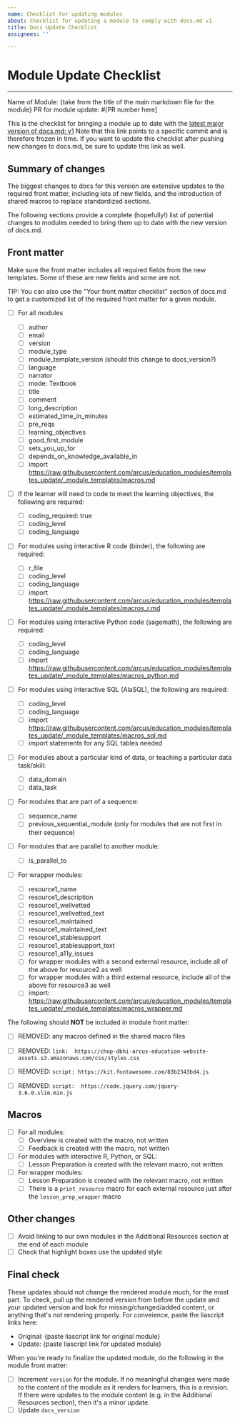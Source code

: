 ```yaml
---
name: Checklist for updating modules
about: Checklist for updating a module to comply with docs.md v1
title: Docs Update Checklist
assignees: ''

---
```


# Module Update Checklist
----
Name of Module: {take from the title of the main markdown file for the module}
PR for module update: #[PR number here]

This is the checklist for bringing a module up to date with the [latest major version of docs.md: v1](https://liascript.github.io/course/?https://raw.githubusercontent.com/arcus/education_modules/ddc7d4a1a8659723c3f0db0a87fcc3b26a0ae071/docs.md#1) 
Note that this link points to a specific commit and is therefore frozen in time. 
If you want to update this checklist after pushing new changes to docs.md, be sure to update this link as well.

## Summary of changes

The biggest changes to docs for this version are extensive updates to the required front matter, including lots of new fields, and the introduction of shared macros to replace standardized sections.

The following sections provide a complete (hopefully!) list of potential changes to modules needed to bring them up to date with the new version of docs.md. 

## Front matter

Make sure the front matter includes all required fields from the new templates. Some of these are new fields and some are not.

TIP: You can also use the "Your front matter checklist" section of docs.md to get a customized list of the required front matter for a given module. 

* [ ] For all modules
    - [ ] author
    - [ ] email
    - [ ] version
    - [ ] module_type
    - [ ] module\_template\_version (should this change to docs_version?)
    - [ ] language
    - [ ] narrator
    - [ ] mode: Textbook
    - [ ] title
    - [ ] comment
    - [ ] long_description
    - [ ] estimated\_time\_in\_minutes
    - [ ] pre_reqs 
    - [ ] learning_objectives
    - [ ] good\_first\_module
    - [ ] sets\_you\_up\_for
    - [ ] depends\_on\_knowledge\_available\_in
    - [ ] import https://raw.githubusercontent.com/arcus/education_modules/templates_update/_module_templates/macros.md

* [ ] If the learner will need to code to meet the learning objectives, the following are required:

    - [ ] coding_required: true
    - [ ] coding_level
    - [ ] coding_language

* [ ] For modules using interactive R code (binder), the following are required:

    - [ ] r_file
    - [ ] coding_level
    - [ ] coding_language
    - [ ] import https://raw.githubusercontent.com/arcus/education_modules/templates_update/_module_templates/macros_r.md
    
* [ ] For modules using interactive Python code (sagemath), the following are required:

    - [ ] coding_level
    - [ ] coding_language
    - [ ] import https://raw.githubusercontent.com/arcus/education_modules/templates_update/_module_templates/macros_python.md

* [ ] For modules using interactive SQL (AlaSQL), the following are required:

    - [ ] coding_level
    - [ ] coding_language
    - [ ] import https://raw.githubusercontent.com/arcus/education_modules/templates_update/_module_templates/macros_sql.md
    - [ ] import statements for any SQL tables needed

* [ ] For modules about a particular kind of data, or teaching a particular data task/skill:

    - [ ] data_domain
    - [ ] data_task

* [ ] For modules that are part of a sequence:

    - [ ] sequence_name
    - [ ] previous\_sequential\_module (only for modules that are not first in their sequence)

* [ ] For modules that are parallel to another module:

    - [ ] is\_parallel\_to

* [ ] For wrapper modules:

    - [ ] resource1_name
    - [ ] resource1\_description
    - [ ] resource1\_wellvetted
    - [ ] resource1\_wellvetted\_text
    - [ ] resource1\_maintained
    - [ ] resource1\_maintained\_text
    - [ ] resource1\_stablesupport
    - [ ] resource1\_stablesupport\_text
    - [ ] resource1\_a11y\_issues
    - [ ] for wrapper modules with a second external resource, include all of the above for resource2 as well
    - [ ] for wrapper modules with a third external resource, include all of the above for resource3 as well
    - [ ] import: https://raw.githubusercontent.com/arcus/education_modules/templates_update/_module_templates/macros_wrapper.md

The following should **NOT** be included in module front matter: 

- [ ] REMOVED: any macros defined in the shared macro files
- [ ] REMOVED: `link:  https://chop-dbhi-arcus-education-website-assets.s3.amazonaws.com/css/styles.css`
- [ ] REMOVED: `script: https://kit.fontawesome.com/83b2343bd4.js`
- [ ] REMOVED: `script:  https://code.jquery.com/jquery-3.6.0.slim.min.js`


## Macros

* [ ] For all modules:
    - [ ] Overview is created with the macro, not written
    - [ ] Feedback is created with the macro, not written

* [ ] For modules with interactive R, Python, or SQL:
    - [ ] Lesson Preparation is created with the relevant macro, not written

* [ ] For wrapper modules:
    - [ ] Lesson Preparation is created with the relevant macro, not written
    - [ ] There is a `print_resource` macro for each external resource just after the `lesson_prep_wrapper` macro

## Other changes

* [ ] Avoid linking to our own modules in the Additional Resources section at the end of each module
* [ ] Check that highlight boxes use the updated style

## Final check

These updates should not change the rendered module much, for the most part. 
To check, pull up the rendered version from before the update and your updated version and look for missing/changed/added content, or anything that's not rendering properly. 
For conveience, paste the liascript links here:

- Original: {paste liascript link for original module}
- Update: {paste liascript link for updated module}

When you're ready to finalize the updated module, do the following in the module front matter:

* [ ] Increment `version` for the module. If no meaningful changes were made to the content of the module as it renders for learners, this is a revision. If there were updates to the module content (e.g. in the Additional Resources section), then it's a minor update.
* [ ] Update `docs_version`
